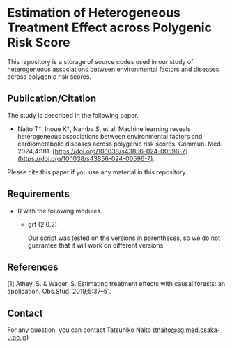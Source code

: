 # Estimation of Heterogeneous Treatment Effect across Polygenic Risk Score

This repository is a storage of source codes used in our study of heterogeneous associations between environmental factors and diseases across polygenic risk scores.

## Publication/Citation

The study is described in the following paper. 

- Naito T†, Inoue K†, Namba S, et al. Machine learning reveals heterogeneous associations between environmental factors and cardiometabolic diseases across polygenic risk scores. Commun. Med. 2024;4:181. [https://doi.org/10.1038/s43856-024-00596-7](https://doi.org/10.1038/s43856-024-00596-7).

Please cite this paper if you use any material in this repository.

## Requirements

- R with the following modules.
  - grf (2.0.2)
    
    Our script was tested on the versions in parentheses, so we do not guarantee that it will work on different versions.

## References

[1] Athey, S. & Wager, S. Estimating treatment effects with causal forests: an application. Obs.Stud. 2019;5:37–51.

## Contact

For any question, you can contact Tatsuhiko Naito ([tnaito@sg.med.osaka-u.ac.jp](mailto:tnaito@sg.med.osaka-u.ac.jp))
